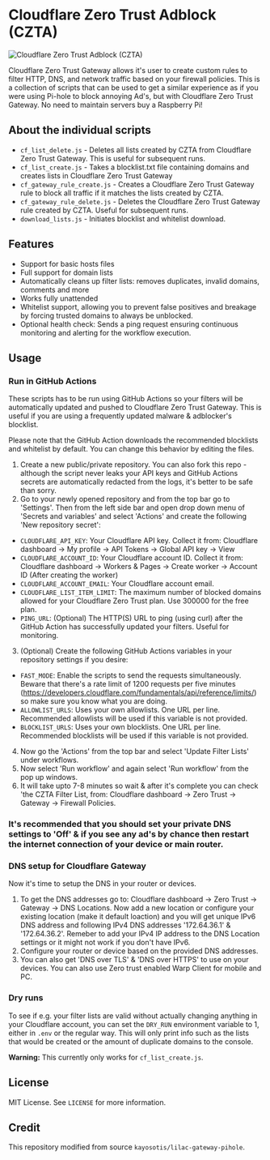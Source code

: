 # Cloudflare Zero Trust Adblock (CZTA)

![Cloudflare Zero Trust Adblock (CZTA)](https://github.com/nayemahmedniloy/ReactNativeSetup/assets/71997569/13b655bd-97c4-4565-8efb-5cf9733ce164)

Cloudflare Zero Trust Gateway allows it's user to create custom rules to filter HTTP, DNS, and network traffic based on your firewall policies. This is a collection of scripts that can be used to get a similar experience as if you were using Pi-hole to block annoying Ad's, but with Cloudflare Zero Trust Gateway. No need to maintain servers buy a Raspberry Pi!

## About the individual scripts

- `cf_list_delete.js` - Deletes all lists created by CZTA from Cloudflare Zero Trust Gateway. This is useful for subsequent runs.
- `cf_list_create.js` - Takes a blocklist.txt file containing domains and creates lists in Cloudflare Zero Trust Gateway
- `cf_gateway_rule_create.js` - Creates a Cloudflare Zero Trust Gateway rule to block all traffic if it matches the lists created by CZTA.
- `cf_gateway_rule_delete.js` - Deletes the Cloudflare Zero Trust Gateway rule created by CZTA. Useful for subsequent runs.
- `download_lists.js` - Initiates blocklist and whitelist download.

## Features

- Support for basic hosts files
- Full support for domain lists
- Automatically cleans up filter lists: removes duplicates, invalid domains, comments and more
- Works fully unattended
- Whitelist support, allowing you to prevent false positives and breakage by forcing trusted domains to always be unblocked.
- Optional health check: Sends a ping request ensuring continuous monitoring and alerting for the workflow execution.

## Usage 

### Run in GitHub Actions

These scripts has to be run using GitHub Actions so your filters will be automatically updated and pushed to Cloudflare Zero Trust Gateway. This is useful if you are using a frequently updated malware & adblocker's blocklist.

Please note that the GitHub Action downloads the recommended blocklists and whitelist by default. You can change this behavior by editing the files.

1. Create a new public/private repository. You can also fork this repo - although the script never leaks your API keys and GitHub Actions secrets are automatically redacted from the logs, it's better to be safe than sorry.
2. Go to your newly opened repository and from the top bar go to 'Settings'. Then from the left side bar and open drop down menu of 'Secrets and variables' and select 'Actions' and create the following 'New repository secret':

- `CLOUDFLARE_API_KEY`: Your Cloudflare API key. Collect it from: Cloudflare dashboard -> My profile -> API Tokens -> Global API key -> View
- `CLOUDFLARE_ACCOUNT_ID`: Your Cloudflare account ID. Collect it from: Cloudflare dashboard -> Workers & Pages -> Create worker -> Account ID (After creating the worker)
- `CLOUDFLARE_ACCOUNT_EMAIL`: Your Cloudflare account email.
- `CLOUDFLARE_LIST_ITEM_LIMIT`: The maximum number of blocked domains allowed for your Cloudflare Zero Trust plan. Use 300000 for the free plan.
- `PING_URL`: (Optional) The HTTP(S) URL to ping (using curl) after the GitHub Action has successfully updated your filters. Useful for monitoring.

3. (Optional) Create the following GitHub Actions variables in your repository settings if you desire:

- `FAST_MODE`: Enable the scripts to send the requests simultaneously. Beware that there's a rate limit of 1200 requests per five minutes (https://developers.cloudflare.com/fundamentals/api/reference/limits/) so make sure you know what you are doing.
- `ALLOWLIST_URLS`: Uses your own allowlists. One URL per line. Recommended allowlists will be used if this variable is not provided.
- `BLOCKLIST_URLS`: Uses your own blocklists. One URL per line. Recommended blocklists will be used if this variable is not provided.

4. Now go the 'Actions' from the top bar and select 'Update Filter Lists' under workflows.
5. Now select 'Run workflow' and again select 'Run workflow' from the pop up windows.
6. It will take upto 7-8 minutes so wait & after it's complete you can check 'the CZTA Filter List, from: Cloudflare dashboard -> Zero Trust -> Gateway -> Firewall Policies.
### It's recommended that you should set your private DNS settings to 'Off' & if you see any ad's by chance then restart the internet connection of your device or main router.

### DNS setup for Cloudflare Gateway

Now it's time to setup the DNS in your router or devices.

1. To get the DNS addresses go to: Cloudflare dashboard -> Zero Trust -> Gateway -> DNS Locations. Now add a new location or configure your existing location (make it default loaction) and you will get unique IPv6 DNS address and following IPv4 DNS addresses '172.64.36.1' & '172.64.36.2'. Remeber to add your IPv4 IP address to the DNS Location settings or it might not work if you don't have IPv6.
2. Configure your router or device based on the provided DNS addresses.
3. You can also get 'DNS over TLS' & 'DNS over HTTPS' to use on your devices. You can also use Zero trust enabled Warp Client for mobile and PC.

### Dry runs

To see if e.g. your filter lists are valid without actually changing anything in your Cloudflare account, you can set the `DRY_RUN` environment variable to 1, either in `.env` or the regular way. This will only print info such as the lists that would be created or the amount of duplicate domains to the console.

**Warning:** This currently only works for `cf_list_create.js`.

## License

MIT License. See `LICENSE` for more information.

## Credit

This repository modified from source `kayosotis/lilac-gateway-pihole`.

